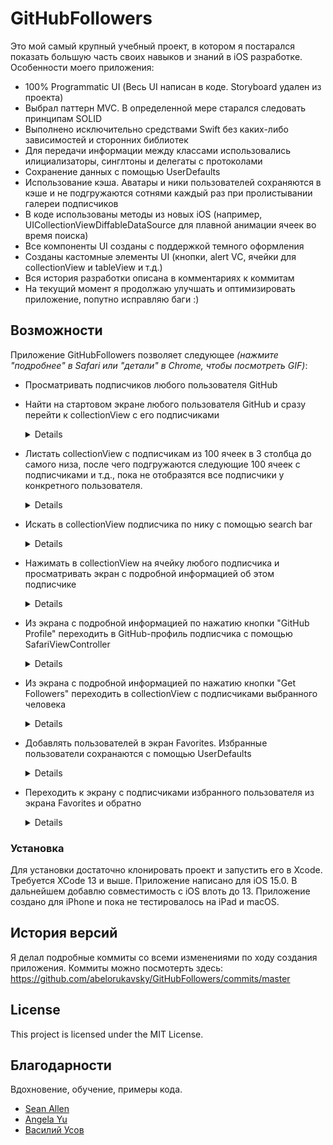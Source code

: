 # GitHubFollowers

Это мой самый крупный учебный проект, в котором я постарался показать большую часть своих навыков и знаний в iOS разработке.
Особенности моего приложения:
* 100% Programmatic UI (Весь UI написан в коде. Storyboard удален из проекта)
* Выбрал паттерн MVC. В определенной мере старался следовать принципам SOLID
* Выполнено исключительно средствами Swift без каких-либо зависимостей и сторонних библиотек
* Для передачи информации между классами использовались илициализаторы, синглтоны и делегаты с протоколами
* Сохранение данных с помощью UserDefaults
* Использование кэша. Аватары и ники пользователей сохраняются в кэше и не подгружаются сотнями каждый раз при пролистывании галереи подписчиков
* В коде использованы методы из новых iOS (например, UICollectionViewDiffableDataSource для плавной анимации ячеек во время поиска)
* Все компоненты UI созданы с поддержкой темного оформления
* Созданы кастомные элементы UI (кнопки, alert VC, ячейки для collectionView и tableView и т.д.)
* Вся история разработки описана в комментариях к коммитам
* На текущий момент я продолжаю улучшать и оптимизировать приложение, попутно исправляю баги :)

## Возможности

Приложение GitHubFollowers позволяет следующее *(нажмите "подробнее" в Safari или "детали" в Chrome, чтобы посмотреть GIF)*:
* Просматривать подписчиков любого пользователя GitHub
* Найти на стартовом экране любого пользователя GitHub и сразу перейти к collectionView c его подписчиками
    <details>

    ![1](https://github.com/abelorukavsky/GitHubFollowers/blob/master/GitHubFollowers/Support/gifs/1.gif)
    </details>

* Листать collectionView с подписчикам из 100 ячеек в 3 столбца до самого низа, после чего подгружаются следующие 100 ячеек с подписчиками и т.д., пока не отобразятся все подписчики у конкретного пользователя.
    <details>

    ![2](https://github.com/abelorukavsky/GitHubFollowers/blob/master/GitHubFollowers/Support/gifs/2.gif)
    </details>
  
* Искать в collectionView подписчика по нику с помощью search bar
    <details>

    ![3](https://github.com/abelorukavsky/GitHubFollowers/blob/master/GitHubFollowers/Support/gifs/3.gif)
    </details>
  
* Нажимать в collectionView на ячейку любого подписчика и просматривать экран с подробной информацией об этом подписчике
    <details>

    ![4](https://github.com/abelorukavsky/GitHubFollowers/blob/master/GitHubFollowers/Support/gifs/4.gif)
    </details>
  
* Из экрана с подробной информацией по нажатию кнопки "GitHub Profile" переходить в GitHub-профиль подписчика с помощью SafariViewController
    <details>

    ![5](https://github.com/abelorukavsky/GitHubFollowers/blob/master/GitHubFollowers/Support/gifs/5.gif)
    </details>
  
* Из экрана с подробной информацией по нажатию кнопки "Get Followers" переходить в collectionView с подписчиками выбранного человека
    <details>

    ![6](https://github.com/abelorukavsky/GitHubFollowers/blob/master/GitHubFollowers/Support/gifs/6.gif)
    </details>
  
* Добавлять пользователей в экран Favorites. Избранные пользователи сохранаются с помощью UserDefaults
    <details>

    ![7](https://github.com/abelorukavsky/GitHubFollowers/blob/master/GitHubFollowers/Support/gifs/7.gif)
    </details>
    
* Переходить к экрану с подписчиками избранного пользователя из экрана Favorites и обратно
    <details>

    ![8](https://github.com/abelorukavsky/GitHubFollowers/blob/master/GitHubFollowers/Support/gifs/8.gif)
    </details>
  

### Установка

Для установки достаточно клонировать проект и запустить его в Xcode.
Требуется XCode 13 и выше.
Приложение написано для iOS 15.0. В дальнейшем добавлю совместимость с iOS влоть до 13.
Приложение создано для iPhone и пока не тестировалось на iPad и macOS.

## История версий

Я делал подробные коммиты со всеми изменениями по ходу создания приложения. Коммиты можно посмотерть здесь:
https://github.com/abelorukavsky/GitHubFollowers/commits/master

## License

This project is licensed under the MIT License.

## Благодарности

Вдохновение, обучение, примеры кода.
* [Sean Allen](https://github.com/SAllen0400)
* [Angela Yu](https://github.com/angelabauer)
* [Василий Усов](https://swiftme.ru/author/spectrum_admin/)
